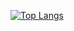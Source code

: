 [![Top Langs](https://github-readme-stats.vercel.app/api/top-langs/?username=Smera1d0)](https://github.com/anuraghazra/github-readme-stats)
